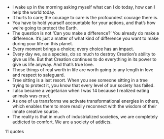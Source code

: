 - I wake up in the morning asking myself what can I do today, how can I help the world today.
 - It hurts to care; the courage to care is the profoundest courage there is.
 - You have to hold yourself accountable for your actions, and that’s how we’re going to protect the Earth.
 - The question is not ‘Can you make a difference?’ You already do make a difference. It’s just a matter of what kind of difference you want to make during your life on this planet.
 - Every moment brings a choice; every choice has an impact.
 - Every day we, as a species, do so much to destroy Creation’s ability to give us life. But that Creation continues to do everything in its power to give us life anyway. And that’s true love.
 - Those things of real worth in life are worth going to any length in love and respect to safeguard.
 - Tree sitting is a last resort. When you see someone sitting in a tree trying to protect it, you know that every level of our society has failed.
 - I also became a vegetarian when I was 14 because I realized eating animals was cruel.
 - As one of us transforms we activate transformational energies in others, which enables them to more readily reconnect with the wisdom of their innate creative source.
 - The reality is that in much of industrialized societies, we are completely addicted to comfort. We are a society of addicts.

11 quotes